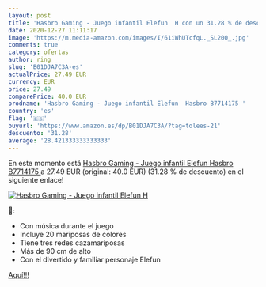 ```yaml
---
layout: post
title: 'Hasbro Gaming - Juego infantil Elefun  H con un 31.28 % de descuento'
date: 2020-12-27 11:11:17
image: 'https://m.media-amazon.com/images/I/61iWhUTcfqL._SL200_.jpg'
comments: true
category: ofertas
author: ring
slug: 'B01DJA7C3A-es'
actualPrice: 27.49 EUR
currency: EUR
price: 27.49
comparePrice: 40.0 EUR
prodname: 'Hasbro Gaming - Juego infantil Elefun  Hasbro B7714175 '
country: 'es'
flag: '🇪🇸'
buyurl: 'https://www.amazon.es/dp/B01DJA7C3A/?tag=tolees-21'
descuento: '31.28'
average: '28.421333333333333'
---
```


En este momento está [Hasbro Gaming - Juego infantil Elefun  Hasbro B7714175 ](https://www.amazon.es/dp/B01DJA7C3A/?tag=tolees-21) a 27.49 EUR (original: 40.0 EUR) (31.28 %  de descuento) en el siguiente enlace!

[![Hasbro Gaming - Juego infantil Elefun  H](https://m.media-amazon.com/images/I/61iWhUTcfqL._SL200_.jpg)](https://www.amazon.es/dp/B01DJA7C3A/?tag=tolees-21)

🔎:

- Con música durante el juego
- Incluye 20 mariposas de colores
- Tiene tres redes cazamariposas
- Más de 90 cm de alto
- Con el divertido y familiar personaje Elefun

[Aquí!!!](https://www.amazon.es/dp/B01DJA7C3A/?tag=tolees-21)
